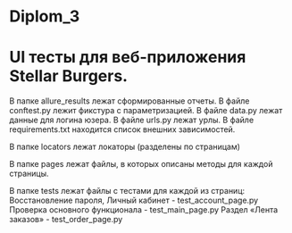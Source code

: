 # Diplom_3
# **UI тесты для  веб-приложения Stellar Burgers**.

В папке allure_results лежат сформированные отчеты.
В файле conftest.py лежит фикстура с параметризацией.
В файле data.py лежат данные для логина юзера.
В файле urls.py лежат урлы. 
В файле requirements.txt находится список внешних зависимостей.

В папке locators лежат локаторы (разделены по страницам)

В папке pages лежат файлы, в которых описаны методы для каждой страницы.

В папке tests лежат файлы с тестами для каждой из страниц:
Восстановление пароля, Личный кабинет - test_account_page.py
Проверка основного функционала - test_main_page.py
Раздел «Лента заказов» - test_order_page.py